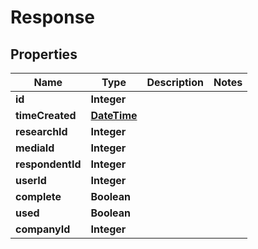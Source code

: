 
# Response

## Properties
Name | Type | Description | Notes
------------ | ------------- | ------------- | -------------
**id** | **Integer** |  | 
**timeCreated** | [**DateTime**](DateTime.md) |  | 
**researchId** | **Integer** |  | 
**mediaId** | **Integer** |  | 
**respondentId** | **Integer** |  | 
**userId** | **Integer** |  | 
**complete** | **Boolean** |  | 
**used** | **Boolean** |  | 
**companyId** | **Integer** |  | 



